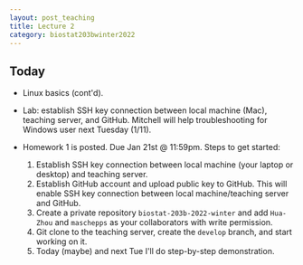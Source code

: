 ```yaml
---
layout: post_teaching
title: Lecture 2
category: biostat203bwinter2022
---
```


## Today

* Linux basics (cont'd).

* Lab: establish SSH key connection between local machine (Mac), teaching server, and GitHub. Mitchell will help troubleshooting for Windows user next Tuesday (1/11).

* Homework 1 is posted. Due Jan 21st @ 11:59pm. Steps to get started:  
  1. Establish SSH key connection between local machine (your laptop or desktop) and teaching server.  
  2. Establish GitHub account and upload public key to GitHub. This will enable SSH key connection between local machine/teaching server and GitHub.  
  3. Create a private repository `biostat-203b-2022-winter` and add `Hua-Zhou` and `maschepps` as your collaborators with write permission.  
  4. Git clone to the teaching server, create the `develop` branch, and start working on it.  
  5. Today (maybe) and next Tue I'll do step-by-step demonstration. 
